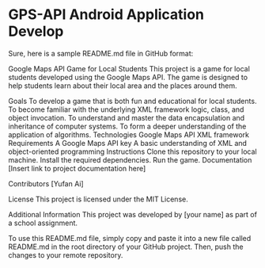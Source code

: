 # GPS-API Android Application Develop




Sure, here is a sample README.md file in GitHub format:

Google Maps API Game for Local Students
This project is a game for local students developed using the Google Maps API. The game is designed to help students learn about their local area and the places around them.

Goals
To develop a game that is both fun and educational for local students.
To become familiar with the underlying XML framework logic, class, and object invocation.
To understand and master the data encapsulation and inheritance of computer systems.
To form a deeper understanding of the application of algorithms.
Technologies
Google Maps API
XML framework
Requirements
A Google Maps API key
A basic understanding of XML and object-oriented programming
Instructions
Clone this repository to your local machine.
Install the required dependencies.
Run the game.
Documentation
[Insert link to project documentation here]

Contributors
[Yufan Ai]

License
This project is licensed under the MIT License.

Additional Information
This project was developed by [your name] as part of a school assignment.

To use this README.md file, simply copy and paste it into a new file called README.md in the root directory of your GitHub project. Then, push the changes to your remote repository.
